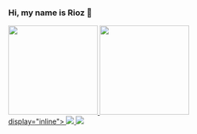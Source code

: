 ### Hi, my name is Rioz 👋

<div>
<a href="https://github.com/shrwed">
<img height="180em" src="https://github-readme-stats.vercel.app/api/top-langs/?username=shrwed&layout=compact&langs_count=7&theme=dracula"/>
<img height="180em" src="https://github-readme-stats.vercel.app/api?username=shrwed&show_icons=true&theme=dracula&include_all_commits=true&count_private=true"/>
</div>

<div> display="inline">
 <img width-'50' height-'50' src="https://cdn.jsdelivr.net/gh/devicons/devicon/icons/lua/lua-plain-wordmark.svg" />
 <img width-'50' height-'50' src="https://cdn.jsdelivr.net/gh/devicons/devicon/icons/python/python-original-wordmark.svg" />
          
